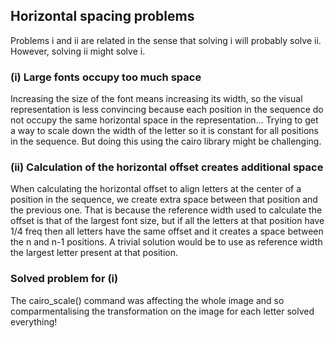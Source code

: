 




## Horizontal spacing problems
Problems i and ii are related in the sense that solving i will probably solve ii. However, solving ii might solve i. 
### (i) Large fonts occupy too much space
Increasing the size of the font means increasing its width, so the visual representation is less convincing because each position in the sequence do not occupy the same horizontal space in the representation...
Trying to get a way to scale down the width of the letter so it is constant for all positions in the sequence. But doing this using the cairo library might be challenging.
### (ii) Calculation of the horizontal offset creates additional space
When calculating the horizontal offset to align letters at the center of a position in the sequence, we create extra space between that position and the previous one. That is because the reference width used to calculate the offset is that of the largest font size, but if all the letters at that position have 1/4 freq then all letters have the same offset and it creates a space between the n and n-1 positions.
A trivial solution would be to use as reference width the largest letter present at that position.

### Solved problem for (i)
The cairo_scale() command was affecting the whole image and so comparmentalising the transformation on the image for each letter solved everything!